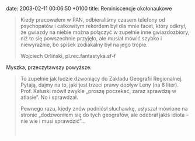 date: 2003-02-11 00:06:50 +0100
title: Reminiscencje okołonaukowe

> Kiedy pracowałem w PAN, odbieraliśmy czasem telefony od psychopatów i całkowitym rekordem był dla mnie facet, który odkrył, że gwiazdy na niebie można połączyć w zupełnie inne gwiazdozbiory, niż to się powszechnie przyjęło, ale musiał mówić szybko i niewyraźnie, bo spisek zodiakalny był na jego tropie.
>
> Wojciech Orliński, pl.rec.fantastyka.sf-f

Myszka, przeczytawszy powyższe:

> To zupełnie jak ludzie dzwoniący do Zakładu Geografii Regionalnej. Pytają, dajmy na to, jaki jest trzeci prawy dopływ Leny (na 6 liter). Prof. Kałuski mówił zwykle „proszę poczekać, zaraz sprawdzę w atlasie”. No i sprawdzał.
>
> Pewnego razu, kiedy znów podniósł słuchawkę, usłyszał mówione na stronie „dodzwoniłem się do tych geografów, ale odebrał jakiś idiota – nie wie i musi sprawdzić”…
>
>  

